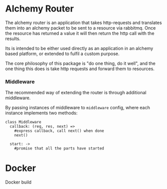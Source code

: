 # Alchemy Router

The alchemy router is an application that takes http-requests and translates them into an alchemy packet to be sent to a resource via rabbitmq. Once the resource has returned a value it will then return the http call with the results.

Its is intended to be either used directly as an application in an alchemy based platform, or extended to fulfil a custom purpose.

The core philosophy of this package is "do one thing, do it well", and the one thing this does is take http requests and forward them to resources.


### Middleware

The recommended way of extending the router is through additional middleware.

By passing instances of middleware to `middleware` config, where each instance implements two methods:

```
class Middleware 
  callback: (req, res, next) =>
    #express callback, call next() when done
    next()

  start: ->
    #promise that all the parts have started
```

# Docker

Docker build

```
```

